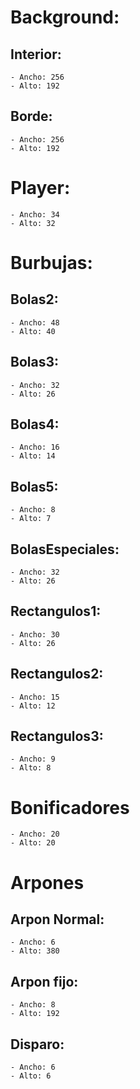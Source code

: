 # Background:
## Interior:
	- Ancho: 256
	- Alto: 192
	
## Borde:
	- Ancho: 256
	- Alto: 192
	
  
# Player:
	- Ancho: 34
	- Alto: 32
	
  
# Burbujas:
## Bolas2:
	- Ancho: 48
	- Alto: 40

## Bolas3:
	- Ancho: 32
	- Alto: 26

## Bolas4:
	- Ancho: 16
	- Alto: 14

## Bolas5:
	- Ancho: 8
	- Alto: 7

## BolasEspeciales:
	- Ancho: 32
	- Alto: 26

## Rectangulos1: 
	- Ancho: 30
	- Alto: 26

## Rectangulos2: 
	- Ancho: 15
	- Alto: 12

## Rectangulos3: 
	- Ancho: 9
	- Alto: 8
	
# Bonificadores
	- Ancho: 20
	- Alto: 20
	
	
# Arpones
## Arpon Normal:
	- Ancho: 6
	- Alto: 380


## Arpon fijo:
	- Ancho: 8
	- Alto: 192

## Disparo:
	- Ancho: 6
	- Alto: 6
